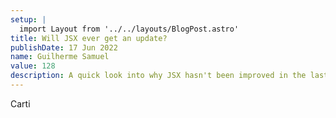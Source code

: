```yaml
---
setup: |
  import Layout from '../../layouts/BlogPost.astro'
title: Will JSX ever get an update?
publishDate: 17 Jun 2022
name: Guilherme Samuel
value: 128
description: A quick look into why JSX hasn't been improved in the last few years.
---
```


Carti